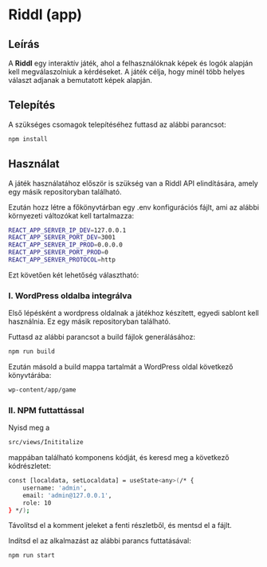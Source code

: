 # Riddl (app)

## Leírás

A **Riddl** egy interaktív játék, ahol a felhasználóknak képek és logók alapján kell megválaszolniuk a kérdéseket. A játék célja, hogy minél több helyes választ adjanak a bemutatott képek alapján.

## Telepítés

A szükséges csomagok telepítéséhez futtasd az alábbi parancsot:
```bash
npm install
```

## Használat
A játék használatához először is szükség van a Riddl API elindítására, amely egy másik repositoryban található. 

Ezután hozz létre a főkönyvtárban egy .env konfigurációs fájlt, ami az alábbi környezeti változókat kell tartalmazza:
```bash
REACT_APP_SERVER_IP_DEV=127.0.0.1
REACT_APP_SERVER_PORT_DEV=3001
REACT_APP_SERVER_IP_PROD=0.0.0.0
REACT_APP_SERVER_PORT_PROD=0
REACT_APP_SERVER_PROTOCOL=http
```

Ezt követően két lehetőség választható:

### I. WordPress oldalba integrálva
Első lépésként a wordpress oldalnak a játékhoz készített, egyedi sablont kell használnia. Ez egy másik repositoryban található.

Futtasd az alábbi parancsot a build fájlok generálásához:
```bash
npm run build
```

Ezután másold a build mappa tartalmát a WordPress oldal következő könyvtárába:
```bash
wp-content/app/game
```

### II. NPM futtattással
Nyisd meg a 
```bash
src/views/Inititalize 
```
mappában található komponens kódját, és keresd meg a következő kódrészletet:
```bash
const [localdata, setLocaldata] = useState<any>(/* {
    username: 'admin',
    email: 'admin@127.0.0.1',
    role: 10
} */);
```
Távolítsd el a komment jeleket a fenti részletből, és mentsd el a fájlt.

Indítsd el az alkalmazást az alábbi parancs futtatásával:
```bash
npm run start
```


